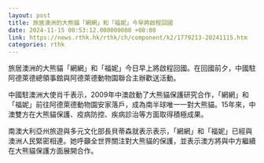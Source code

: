 ```yaml
---
layout: post
title: 旅居澳洲的大熊貓「網網」和「福妮」今早將啟程回國
date: 2024-11-15 00:53:12.000000000 +08:00
link: https://news.rthk.hk/rthk/ch/component/k2/1779213-20241115.htm
categories: rthk
---
```


旅居澳洲的大熊貓「網網」和「福妮」今日早上將啟程回國。在回國前夕，中國駐阿德萊德總領事館與阿德萊德動物園聯合主辦歡送活動。

中國駐澳洲大使肖千表示，2009年中澳啟動了大熊貓保護研究合作，「網網」和「福妮」前往阿德萊德動物園安家落戶，成為南半球唯一一對大熊貓。15年來，中澳雙方在大熊貓保護、疫病防控、疾病診治等方面取得積極成果。

南澳大利亞州旅遊與多元文化部長貝蒂森就表示表示，「網網」和「福妮」已經與澳洲人民緊密相連。她呼籲全世界關注對大熊貓的保護，並表示澳方將與中方繼續在大熊貓保護方面展開合作。
